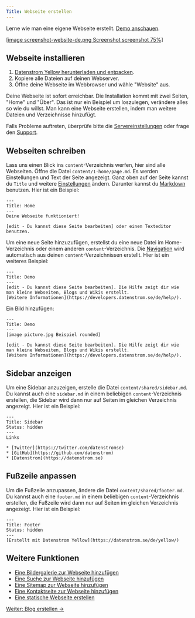 ```yaml
---
Title: Webseite erstellen
---
```

Lerne wie man eine eigene Webseite erstellt. [Demo anschauen](/de/).

[[image screenshot-website-de.png Screenshot screenshot 75%]](/de/)  

## Webseite installieren

1. [Datenstrom Yellow herunterladen und entpacken](https://github.com/datenstrom/yellow/archive/master.zip).
2. Kopiere alle Dateien auf deinen Webserver.
3. Öffne deine Webseite im Webbrowser und wähle "Website" aus.

Deine Webseite ist sofort erreichbar. Die Installation kommt mit zwei Seiten, "Home" und "Über". Das ist nur ein Beispiel um loszulegen, verändere alles so wie du willst. Man kann eine Webseite erstellen, indem man weitere Dateien und Verzeichnisse hinzufügt.

Falls Probleme auftreten, überprüfe bitte die [Servereinstellungen](server-configuration) oder frage den [Support](support).

## Webseiten schreiben

Lass uns einen Blick ins `content`-Verzeichnis werfen, hier sind alle Webseiten. Öffne die Datei `content/1-home/page.md`. Es werden Einstellungen und Text der Seite angezeigt. Ganz oben auf der Seite kannst du `Title` und weitere [Einstellungen](markdown-cheat-sheet#einstellungen) ändern. Darunter kannst du [Markdown](markdown-cheat-sheet) benutzen. Hier ist ein Beispiel:

```
---
Title: Home
---
Deine Webseite funktioniert!

[edit - Du kannst diese Seite bearbeiten] oder einen Texteditor benutzen.
```

Um eine neue Seite hinzuzufügen, erstellst du eine neue Datei im Home-Verzeichnis oder einem anderen `content`-Verzeichnis. Die [Navigation](adding-content) wird automatisch aus deinen `content`-Verzeichnissen erstellt. Hier ist ein weiteres Beispiel:

```
---
Title: Demo
---
[edit - Du kannst diese Seite bearbeiten]. Die Hilfe zeigt dir wie 
man kleine Webseiten, Blogs und Wikis erstellt. 
[Weitere Informationen](https://developers.datenstrom.se/de/help/).
```

Ein Bild hinzufügen:

```
---
Title: Demo
---
[image picture.jpg Beispiel rounded]

[edit - Du kannst diese Seite bearbeiten]. Die Hilfe zeigt dir wie 
man kleine Webseiten, Blogs und Wikis erstellt. 
[Weitere Informationen](https://developers.datenstrom.se/de/help/).
```

## Sidebar anzeigen

Um eine Sidebar anzuzeigen, erstelle die Datei `content/shared/sidebar.md`. Du kannst auch eine `sidebar.md` in einem beliebigen `content`-Verzeichnis erstellen, die Sidebar wird dann nur auf Seiten im gleichen Verzeichnis angezeigt. Hier ist ein Beispiel:

```
---
Title: Sidebar
Status: hidden
---
Links

* [Twitter](https://twitter.com/datenstromse)
* [GitHub](https://github.com/datenstrom)
* [Datenstrom](https://datenstrom.se)
```

## Fußzeile anpassen

Um die Fußzeile anzupassen, ändere die Datei `content/shared/footer.md`. Du kannst auch eine `footer.md` in einem beliebigen `content`-Verzeichnis erstellen, die Fußzeile wird dann nur auf Seiten im gleichen Verzeichnis angezeigt. Hier ist ein Beispiel:

```
---
Title: Footer
Status: hidden
---
[Erstellt mit Datenstrom Yellow](https://datenstrom.se/de/yellow/)
```

## Weitere Funktionen

* [Eine Bildergalerie zur Webseite hinzufügen](https://github.com/datenstrom/yellow-extensions/tree/master/features/gallery)
* [Eine Suche zur Webseite hinzufügen](https://github.com/datenstrom/yellow-extensions/tree/master/features/search)
* [Eine Sitemap zur Webseite hinzufügen](https://github.com/datenstrom/yellow-extensions/tree/master/features/sitemap)
* [Eine Kontaktseite zur Webseite hinzufügen](https://github.com/datenstrom/yellow-extensions/tree/master/features/contact)
* [Eine statische Webseite erstellen](server-configuration#statische-webseite)

[Weiter: Blog erstellen →](how-to-make-a-blog)